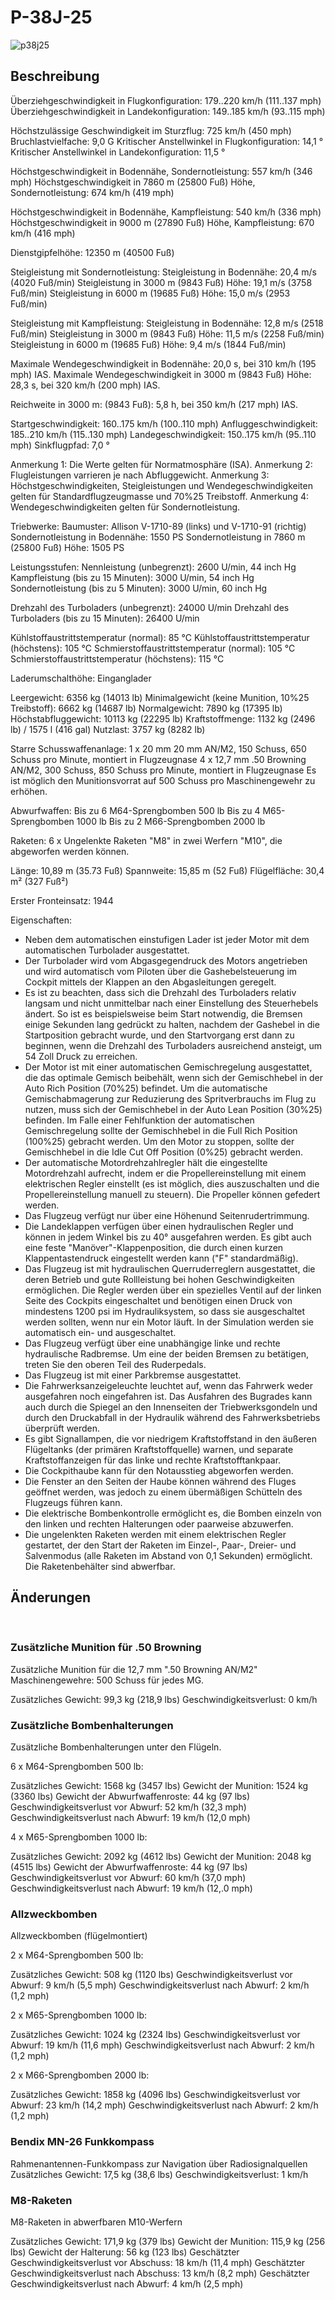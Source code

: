# P-38J-25

![p38j25](../images/p38j25.png)

## Beschreibung

Überziehgeschwindigkeit in Flugkonfiguration:  179..220 km/h (111..137 mph)
Überziehgeschwindigkeit in Landekonfiguration: 149..185 km/h (93..115 mph)

Höchstzulässige Geschwindigkeit im Sturzflug: 725 km/h (450 mph)
Bruchlastvielfache: 9,0 G
Kritischer Anstellwinkel in Flugkonfiguration: 14,1 °
Kritischer Anstellwinkel in Landekonfiguration: 11,5 °

Höchstgeschwindigkeit in Bodennähe, Sondernotleistung: 557 km/h (346 mph)
Höchstgeschwindigkeit in 7860 m (25800 Fuß) Höhe, Sondernotleistung: 674 km/h (419 mph)

Höchstgeschwindigkeit in Bodennähe, Kampfleistung: 540 km/h (336 mph)
Höchstgeschwindigkeit in 9000 m (27890 Fuß) Höhe, Kampfleistung: 670 km/h (416 mph)

Dienstgipfelhöhe: 12350 m (40500 Fuß)

Steigleistung  mit Sondernotleistung:
Steigleistung in Bodennähe: 20,4 m/s (4020 Fuß/min)
Steigleistung in 3000 m (9843 Fuß) Höhe: 19,1 m/s (3758 Fuß/min)
Steigleistung in 6000 m (19685 Fuß) Höhe: 15,0 m/s (2953 Fuß/min)

Steigleistung  mit Kampfleistung:
Steigleistung in Bodennähe: 12,8 m/s (2518 Fuß/min)
Steigleistung in 3000 m (9843 Fuß) Höhe: 11,5 m/s (2258 Fuß/min)
Steigleistung in 6000 m (19685 Fuß) Höhe: 9,4 m/s (1844 Fuß/min)

Maximale Wendegeschwindigkeit in Bodennähe: 20,0 s, bei 310 km/h (195 mph) IAS.
Maximale Wendegeschwindigkeit in 3000 m (9843 Fuß) Höhe: 28,3 s, bei 320 km/h (200 mph) IAS.

Reichweite in 3000 m: (9843 Fuß): 5,8 h, bei 350 km/h (217 mph) IAS.

Startgeschwindigkeit: 160..175 km/h (100..110 mph)
Anfluggeschwindigkeit: 185..210 km/h (115..130 mph)
Landegeschwindigkeit: 150..175 km/h (95..110 mph)
Sinkflugpfad: 7,0 °

Anmerkung 1: Die Werte gelten für Normatmosphäre (ISA).
Anmerkung 2: Flugleistungen varrieren je nach Abfluggewicht.
Anmerkung 3: Höchstgeschwindigkeiten, Steigleistungen und Wendegeschwindigkeiten gelten für Standardflugzeugmasse und 70%25 Treibstoff.
Anmerkung 4: Wendegeschwindigkeiten gelten für Sondernotleistung.

Triebwerke:
Baumuster: Allison V-1710-89 (links) und V-1710-91 (richtig)
Sondernotleistung in Bodennähe: 1550 PS
Sondernotleistung in 7860 m (25800 Fuß) Höhe: 1505 PS

Leistungsstufen:
Nennleistung (unbegrenzt): 2600 U/min, 44 inch Hg
Kampfleistung (bis zu 15 Minuten): 3000 U/min, 54 inch Hg
Sondernotleistung (bis zu 5 Minuten): 3000 U/min, 60 inch Hg

Drehzahl des Turboladers (unbegrenzt): 24000 U/min
Drehzahl des Turboladers (bis zu 15 Minuten): 26400 U/min

Kühlstoffaustrittstemperatur (normal): 85 °C
Kühlstoffaustrittstemperatur (höchstens): 105 °C
Schmierstoffaustrittstemperatur (normal): 105 °C
Schmierstoffaustrittstemperatur (höchstens): 115 °C

Laderumschalthöhe: Einganglader

Leergewicht: 6356 kg (14013 lb)
Minimalgewicht (keine Munition, 10%25 Treibstoff): 6662 kg (14687 lb)
Normalgewicht: 7890 kg (17395 lb)
Höchstabfluggewicht: 10113 kg (22295 lb)
Kraftstoffmenge: 1132 kg (2496 lb) / 1575 l (416 gal)
Nutzlast: 3757 kg (8282 lb)

Starre Schusswaffenanlage:
1 x 20 mm 20 mm AN/M2, 150 Schuss, 650 Schuss pro Minute, montiert in Flugzeugnase
4 x 12,7 mm .50 Browning AN/M2, 300 Schuss, 850 Schuss pro Minute, montiert in Flugzeugnase
Es ist möglich den Munitionsvorrat auf 500 Schuss pro Maschinengewehr zu erhöhen.

Abwurfwaffen:
Bis zu 6 M64-Sprengbomben 500 lb
Bis zu 4 M65-Sprengbomben 1000 lb
Bis zu 2 M66-Sprengbomben 2000 lb

Raketen:
6 x Ungelenkte Raketen "M8" in zwei Werfern "M10", die abgeworfen werden können.

Länge: 10,89 m (35.73 Fuß)
Spannweite: 15,85 m (52 Fuß)
Flügelfläche: 30,4 m² (327 Fuß²)

Erster Fronteinsatz: 1944

Eigenschaften:
- Neben dem automatischen einstufigen Lader ist jeder Motor mit dem automatischen Turbolader ausgestattet.
- Der Turbolader wird vom Abgasgegendruck des Motors angetrieben und wird automatisch vom Piloten über die Gashebelsteuerung im Cockpit mittels der Klappen an den Abgasleitungen geregelt.
- Es ist zu beachten, dass sich die Drehzahl des Turboladers relativ langsam und nicht unmittelbar nach einer Einstellung des Steuerhebels ändert. So ist es beispielsweise beim Start notwendig, die Bremsen einige Sekunden lang gedrückt zu halten, nachdem der Gashebel in die Startposition gebracht wurde, und den Startvorgang erst dann zu beginnen, wenn die Drehzahl des Turboladers ausreichend ansteigt, um 54 Zoll Druck zu erreichen.
- Der Motor ist mit einer automatischen Gemischregelung ausgestattet, die das optimale Gemisch beibehält, wenn sich der Gemischhebel in der Auto Rich Position (70%25) befindet. Um die automatische Gemischabmagerung zur Reduzierung des Spritverbrauchs im Flug zu nutzen, muss sich der Gemischhebel in der Auto Lean Position (30%25) befinden. Im Falle einer Fehlfunktion der automatischen Gemischregelung sollte der Gemischhebel in die Full Rich Position (100%25) gebracht werden. Um den Motor zu stoppen, sollte der Gemischhebel in die Idle Cut Off Position (0%25) gebracht werden.
- Der automatische Motordrehzahlregler hält die eingestellte Motordrehzahl aufrecht, indem er die Propellereinstellung mit einem elektrischen Regler einstellt (es ist möglich, dies auszuschalten und die Propellereinstellung manuell zu steuern). Die Propeller können gefedert werden.
- Das Flugzeug verfügt nur über eine Höhenund Seitenrudertrimmung.
- Die Landeklappen verfügen über einen hydraulischen Regler und können in jedem Winkel bis zu 40° ausgefahren werden. Es gibt auch eine feste "Manöver"-Klappenposition, die durch einen kurzen Klappentastendruck eingestellt werden kann ("F" standardmäßig).
- Das Flugzeug ist mit hydraulischen Querruderreglern ausgestattet, die deren Betrieb und gute Rollleistung bei hohen Geschwindigkeiten ermöglichen. Die Regler werden über ein spezielles Ventil auf der linken Seite des Cockpits eingeschaltet und benötigen einen Druck von mindestens 1200 psi im Hydrauliksystem, so dass sie ausgeschaltet werden sollten, wenn nur ein Motor läuft. In der Simulation werden sie automatisch ein- und ausgeschaltet.
- Das Flugzeug verfügt über eine unabhängige linke und rechte hydraulische Radbremse. Um eine der beiden Bremsen zu betätigen, treten Sie den oberen Teil des Ruderpedals.
- Das Flugzeug ist mit einer Parkbremse ausgestattet.
- Die Fahrwerksanzeigeleuchte leuchtet auf, wenn das Fahrwerk weder ausgefahren noch eingefahren ist. Das Ausfahren des Bugrades kann auch durch die Spiegel an den Innenseiten der Triebwerksgondeln und durch den Druckabfall in der Hydraulik während des Fahrwerksbetriebs überprüft werden.
- Es gibt Signallampen, die vor niedrigem Kraftstoffstand in den äußeren Flügeltanks (der primären Kraftstoffquelle) warnen, und separate Kraftstoffanzeigen für das linke und rechte Kraftstofftankpaar.
- Die Cockpithaube kann für den Notausstieg abgeworfen werden.
- Die Fenster an den Seiten der Haube können während des Fluges geöffnet werden, was jedoch zu einem übermäßigen Schütteln des Flugzeugs führen kann.
- Die elektrische Bombenkontrolle ermöglicht es, die Bomben einzeln von den linken und rechten Halterungen oder paarweise abzuwerfen.
- Die ungelenkten Raketen werden mit einem elektrischen Regler gestartet, der den Start der Raketen im Einzel-, Paar-, Dreier- und Salvenmodus (alle Raketen im Abstand von 0,1 Sekunden) ermöglicht. Die Raketenbehälter sind abwerfbar.

## Änderungen
﻿

### Zusätzliche Munition für .50 Browning

Zusätzliche Munition für die 12,7 mm ".50 Browning AN/M2" Maschinengewehre: 500 Schuss für jedes MG.

Zusätzliches Gewicht: 99,3 kg (218,9 lbs)
Geschwindigkeitsverlust: 0 km/h﻿

### Zusätzliche Bombenhalterungen

Zusätzliche Bombenhalterungen unter den Flügeln.

6 x M64-Sprengbomben 500 lb:

Zusätzliches Gewicht: 1568 kg (3457 lbs)
Gewicht der Munition: 1524 kg (3360 lbs)
Gewicht der Abwurfwaffenroste: 44 kg (97 lbs)
Geschwindigkeitsverlust vor Abwurf: 52 km/h (32,3 mph)
Geschwindigkeitsverlust nach Abwurf: 19 km/h (12,0 mph) 

4 x M65-Sprengbomben 1000 lb:

Zusätzliches Gewicht: 2092 kg (4612 lbs)
Gewicht der Munition: 2048 kg (4515 lbs)
Gewicht der Abwurfwaffenroste: 44 kg (97 lbs)
Geschwindigkeitsverlust vor Abwurf: 60 km/h (37,0 mph)
Geschwindigkeitsverlust nach Abwurf: 19 km/h (12,.0 mph) 
﻿

### Allzweckbomben

Allzweckbomben (flügelmontiert)

2 x M64-Sprengbomben 500 lb:

Zusätzliches Gewicht: 508 kg (1120 lbs)
Geschwindigkeitsverlust vor Abwurf: 9 km/h (5,5 mph)
Geschwindigkeitsverlust nach Abwurf: 2 km/h (1,2 mph) 

2 x M65-Sprengbomben 1000 lb:

Zusätzliches Gewicht: 1024 kg (2324 lbs)
Geschwindigkeitsverlust vor Abwurf: 19 km/h (11,6 mph)
Geschwindigkeitsverlust nach Abwurf: 2 km/h (1,2 mph) 

2 x M66-Sprengbomben 2000 lb:

Zusätzliches Gewicht: 1858 kg (4096 lbs)
Geschwindigkeitsverlust vor Abwurf: 23 km/h (14,2 mph)
Geschwindigkeitsverlust nach Abwurf: 2 km/h (1,2 mph) ﻿

### Bendix MN-26 Funkkompass

Rahmenantennen-Funkkompass zur Navigation über Radiosignalquellen
Zusätzliches Gewicht: 17,5 kg (38,6 lbs)
Geschwindigkeitsverlust: 1 km/h﻿

### M8-Raketen

M8-Raketen in abwerfbaren M10-Werfern

Zusätzliches Gewicht: 171,9 kg (379 lbs)
Gewicht der Munition: 115,9 kg (256 lbs)
Gewicht der Halterung: 56 kg (123 lbs)
Geschätzter Geschwindigkeitsverlust vor Abschuss: 18 km/h (11,4 mph)
Geschätzter Geschwindigkeitsverlust nach Abschuss: 13 km/h (8,2 mph)
Geschätzter Geschwindigkeitsverlust nach Abwurf: 4 km/h (2,5 mph)